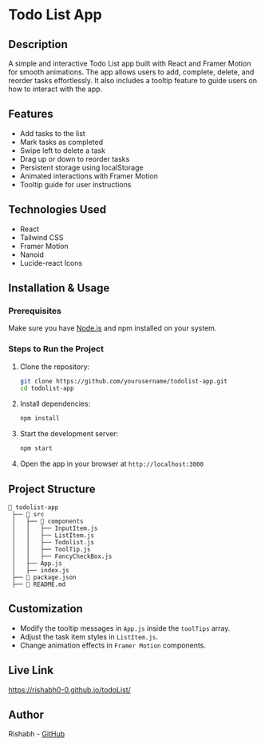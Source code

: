 # Todo List App

## Description
A simple and interactive Todo List app built with React and Framer Motion for smooth animations. The app allows users to add, complete, delete, and reorder tasks effortlessly. It also includes a tooltip feature to guide users on how to interact with the app.

## Features
- Add tasks to the list
- Mark tasks as completed
- Swipe left to delete a task
- Drag up or down to reorder tasks
- Persistent storage using localStorage
- Animated interactions with Framer Motion
- Tooltip guide for user instructions

## Technologies Used
- React
- Tailwind CSS
- Framer Motion
- Nanoid
- Lucide-react Icons

## Installation & Usage

### Prerequisites
Make sure you have [Node.js](https://nodejs.org/) and npm installed on your system.

### Steps to Run the Project
1. Clone the repository:
   ```sh
   git clone https://github.com/yourusername/todolist-app.git
   cd todolist-app
   ```
2. Install dependencies:
   ```sh
   npm install
   ```
3. Start the development server:
   ```sh
   npm start
   ```
4. Open the app in your browser at `http://localhost:3000`

## Project Structure
```
📂 todolist-app
 ├── 📂 src
 │   ├── 📂 components
 │   │   ├── InputItem.js
 │   │   ├── ListItem.js
 │   │   ├── Todolist.js
 │   │   ├── ToolTip.js
 │   │   ├── FancyCheckBox.js
 │   ├── App.js
 │   ├── index.js
 ├── 📄 package.json
 ├── 📄 README.md
```

## Customization
- Modify the tooltip messages in `App.js` inside the `toolTips` array.
- Adjust the task item styles in `ListItem.js`.
- Change animation effects in `Framer Motion` components.

## Live Link
https://rishabh0-0.github.io/todoList/


## Author
Rishabh - [GitHub](https://github.com/Rishabh0-0)


